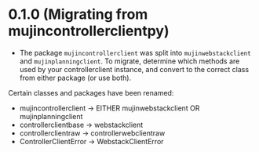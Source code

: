# 0.1.0 (Migrating from mujincontrollerclientpy)

- The package `mujincontrollerclient` was split into `mujinwebstackclient` and `mujinplanningclient`. To migrate, determine which methods are used by your controllerclient instance, and convert to the correct class from either package (or use both).

Certain classes and packages have been renamed:

- mujincontrollerclient → EITHER mujinwebstackclient OR mujinplanningclient
- controllerclientbase → webstackclient
- controllerclientraw → controllerwebclientraw
- ControllerClientError → WebstackClientError
